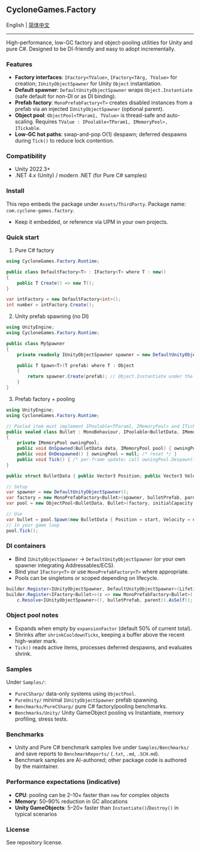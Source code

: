 ## CycloneGames.Factory
<div align="left">English | <a href="./README.SCH.md">简体中文</a></div>

---

High-performance, low-GC factory and object-pooling utilities for Unity and pure C#. Designed to be DI-friendly and easy to adopt incrementally.

### Features
- **Factory interfaces**: `IFactory<TValue>`, `IFactory<TArg, TValue>` for creation; `IUnityObjectSpawner` for Unity `Object` instantiation.
- **Default spawner**: `DefaultUnityObjectSpawner` wraps `Object.Instantiate` (safe default for non-DI or as DI binding).
- **Prefab factory**: `MonoPrefabFactory<T>` creates disabled instances from a prefab via an injected `IUnityObjectSpawner` (optional parent).
- **Object pool**: `ObjectPool<TParam1, TValue>` is thread-safe and auto-scaling. Requires `TValue : IPoolable<TParam1, IMemoryPool>, ITickable`.
- **Low-GC hot paths**: swap-and-pop O(1) despawn; deferred despawns during `Tick()` to reduce lock contention.

### Compatibility
- Unity 2022.3+
- .NET 4.x (Unity) / modern .NET (for Pure C# samples)

### Install
This repo embeds the package under `Assets/ThirdParty`. Package name: `com.cyclone-games.factory`.
- Keep it embedded, or reference via UPM in your own projects.

### Quick start
1) Pure C# factory
```csharp
using CycloneGames.Factory.Runtime;

public class DefaultFactory<T> : IFactory<T> where T : new()
{
    public T Create() => new T();
}

var intFactory = new DefaultFactory<int>();
int number = intFactory.Create();
```

2) Unity prefab spawning (no DI)
```csharp
using UnityEngine;
using CycloneGames.Factory.Runtime;

public class MySpawner
{
    private readonly IUnityObjectSpawner spawner = new DefaultUnityObjectSpawner();

    public T Spawn<T>(T prefab) where T : Object
    {
        return spawner.Create(prefab); // Object.Instantiate under the hood
    }
}
```

3) Prefab factory + pooling
```csharp
using UnityEngine;
using CycloneGames.Factory.Runtime;

// Pooled item must implement IPoolable<TParam1, IMemoryPool> and ITickable
public sealed class Bullet : MonoBehaviour, IPoolable<BulletData, IMemoryPool>, ITickable
{
    private IMemoryPool owningPool;
    public void OnSpawned(BulletData data, IMemoryPool pool) { owningPool = pool; /* init */ }
    public void OnDespawned() { owningPool = null; /* reset */ }
    public void Tick() { /* per-frame update; call owningPool.Despawn(this) when done */ }
}

public struct BulletData { public Vector3 Position; public Vector3 Velocity; }

// Setup
var spawner = new DefaultUnityObjectSpawner();
var factory = new MonoPrefabFactory<Bullet>(spawner, bulletPrefab, parentTransform);
var pool = new ObjectPool<BulletData, Bullet>(factory, initialCapacity: 16);

// Use
var bullet = pool.Spawn(new BulletData { Position = start, Velocity = dir });
// In your game loop
pool.Tick();
```

### DI containers
- Bind `IUnityObjectSpawner` → `DefaultUnityObjectSpawner` (or your own spawner integrating Addressables/ECS).
- Bind your `IFactory<T>` or use `MonoPrefabFactory<T>` where appropriate.
- Pools can be singletons or scoped depending on lifecycle.

```csharp
builder.Register<IUnityObjectSpawner, DefaultUnityObjectSpawner>(Lifetime.Singleton);
builder.Register<IFactory<Bullet>>(c => new MonoPrefabFactory<Bullet>(
    c.Resolve<IUnityObjectSpawner>(), bulletPrefab, parent)).AsSelf();
```

### Object pool notes
- Expands when empty by `expansionFactor` (default 50% of current total).
- Shrinks after `shrinkCooldownTicks`, keeping a buffer above the recent high-water mark.
- `Tick()` reads active items, processes deferred despawns, and evaluates shrink.

### Samples
Under `Samples/`:
- `PureCSharp/` data-only systems using `ObjectPool`.
- `PureUnity/` minimal `IUnityObjectSpawner` prefab spawning.
- `Benchmarks/PureCSharp/` pure C# factory/pooling benchmarks.
- `Benchmarks/Unity/` Unity GameObject pooling vs Instantiate, memory profiling, stress tests.

### Benchmarks
- Unity and Pure C# benchmark samples live under `Samples/Benchmarks/` and save reports to `BenchmarkReports/` (`.txt`, `.md`, `.SCH.md`).
- Benchmark samples are AI-authored; other package code is authored by the maintainer.

### Performance expectations (indicative)
- **CPU**: pooling can be 2–10× faster than `new` for complex objects
- **Memory**: 50–90% reduction in GC allocations
- **Unity GameObjects**: 5–20× faster than `Instantiate()`/`Destroy()` in typical scenarios

### License
See repository license.